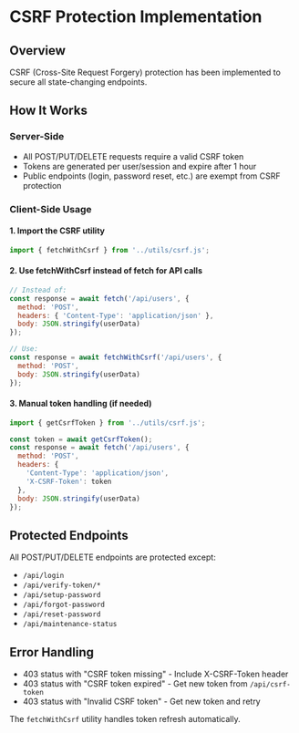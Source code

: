 # CSRF Protection Implementation

## Overview
CSRF (Cross-Site Request Forgery) protection has been implemented to secure all state-changing endpoints.

## How It Works

### Server-Side
- All POST/PUT/DELETE requests require a valid CSRF token
- Tokens are generated per user/session and expire after 1 hour
- Public endpoints (login, password reset, etc.) are exempt from CSRF protection

### Client-Side Usage

#### 1. Import the CSRF utility
```javascript
import { fetchWithCsrf } from '../utils/csrf.js';
```

#### 2. Use fetchWithCsrf instead of fetch for API calls
```javascript
// Instead of:
const response = await fetch('/api/users', {
  method: 'POST',
  headers: { 'Content-Type': 'application/json' },
  body: JSON.stringify(userData)
});

// Use:
const response = await fetchWithCsrf('/api/users', {
  method: 'POST',
  body: JSON.stringify(userData)
});
```

#### 3. Manual token handling (if needed)
```javascript
import { getCsrfToken } from '../utils/csrf.js';

const token = await getCsrfToken();
const response = await fetch('/api/users', {
  method: 'POST',
  headers: {
    'Content-Type': 'application/json',
    'X-CSRF-Token': token
  },
  body: JSON.stringify(userData)
});
```

## Protected Endpoints
All POST/PUT/DELETE endpoints are protected except:
- `/api/login`
- `/api/verify-token/*`
- `/api/setup-password`
- `/api/forgot-password`
- `/api/reset-password`
- `/api/maintenance-status`

## Error Handling
- 403 status with "CSRF token missing" - Include X-CSRF-Token header
- 403 status with "CSRF token expired" - Get new token from `/api/csrf-token`
- 403 status with "Invalid CSRF token" - Get new token and retry

The `fetchWithCsrf` utility handles token refresh automatically.